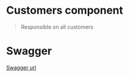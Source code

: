 # Customers component
> Responsible on all customers

# Swagger
[Swagger url](http://localhost:9000/swagger-ui.html)